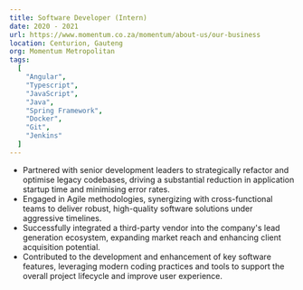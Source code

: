 ```yaml
---
title: Software Developer (Intern)
date: 2020 - 2021
url: https://www.momentum.co.za/momentum/about-us/our-business
location: Centurion, Gauteng
org: Momentum Metropolitan
tags:
  [
    "Angular", 
    "Typescript", 
    "JavaScript", 
    "Java", 
    "Spring Framework", 
    "Docker", 
    "Git", 
    "Jenkins"
  ]
---
```


- Partnered with senior development leaders to strategically refactor and optimise legacy codebases, driving a substantial reduction in application startup time and minimising error rates.
- Engaged in Agile methodologies, synergizing with cross-functional teams to deliver robust, high-quality software solutions under aggressive timelines.
- Successfully integrated a third-party vendor into the company's lead generation ecosystem, expanding market reach and enhancing client acquisition potential.
- Contributed to the development and enhancement of key software features, leveraging modern coding practices and tools to support the overall project lifecycle and improve user experience.